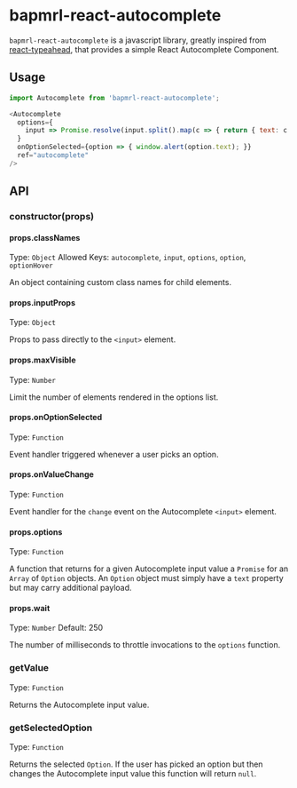# bapmrl-react-autocomplete

`bapmrl-react-autocomplete` is a javascript library, greatly inspired from [react-typeahead](https://github.com/fmoo/react-typeahead), that provides a
simple React Autocomplete Component.

## Usage

```javascript
import Autocomplete from 'bapmrl-react-autocomplete';

<Autocomplete
  options={
    input => Promise.resolve(input.split().map(c => { return { text: c }; }))
  }
  onOptionSelected={option => { window.alert(option.text); }}
  ref="autocomplete"
/>
```

## API

### constructor(props)

#### props.classNames

Type: `Object`
Allowed Keys: `autocomplete`, `input`, `options`, `option`, `optionHover`

An object containing custom class names for child elements.

#### props.inputProps

Type: `Object`

Props to pass directly to the `<input>` element.

#### props.maxVisible

Type: `Number`

Limit the number of elements rendered in the options list.

#### props.onOptionSelected

Type: `Function`

Event handler triggered whenever a user picks an option.

#### props.onValueChange

Type: `Function`

Event handler for the `change` event on the Autocomplete `<input>` element.

#### props.options

Type: `Function`

A function that returns for a given Autocomplete input value a `Promise` for an
`Array` of `Option` objects. An `Option` object must simply have a `text`
property but may carry additional payload.

#### props.wait

Type: `Number`
Default: 250

The number of milliseconds to throttle invocations to the `options` function.

### getValue

Type: `Function`

Returns the Autocomplete input value.

### getSelectedOption

Type: `Function`

Returns the selected `Option`. If the user has picked an option but then changes
the Autocomplete input value this function will return `null`.
